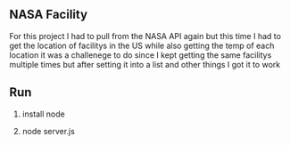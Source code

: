 ## NASA Facility

For this project I had to pull from the NASA API again but this time I had to get the location
of facilitys in the US while also getting the temp of each location 
it was a challenege to do since I kept getting the same facilitys multiple times
but after setting it into a list and other things I got it to work

## Run
1. install node

2. node server.js

